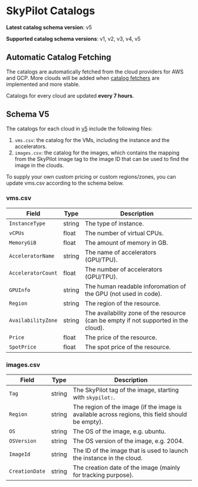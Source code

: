 # SkyPilot Catalogs

**Latest catalog schema version**: v5

**Supported catalog schema versions**: v1, v2, v3, v4, v5

## Automatic Catalog Fetching

The catalogs are automatically fetched from the cloud providers for AWS and GCP. More clouds will be added when [catalog fetchers](https://github.com/skypilot-org/skypilot/tree/master/sky/clouds/service_catalog/data_fetchers) are implemented and more stable.

Catalogs for every cloud are updated **every 7 hours**.


## Schema V5

The catalogs for each cloud in [v5](v5) include the following files:
1. `vms.csv`: the catalog for the VMs, including the instance and the accelerators.
2. `images.csv`: the catalog for the images, which contains the mapping from the SkyPilot image tag to the image ID that can be used to find the image in the clouds. 

To supply your own custom pricing or custom regions/zones, you can update vms.csv according to the schema below.

### vms.csv

| Field | Type | Description |
| ----- | ---- | ----------- |
| `InstanceType` | string | The type of instance. |
| `vCPUs` | float | The number of virtual CPUs. |
| `MemoryGiB` | float | The amount of memory in GB. |
| `AcceleratorName` | string | The name of accelerators (GPU/TPU). |
| `AcceleratorCount` | float | The number of accelerators (GPU/TPU). |
| `GPUInfo` | string | The human readable inforomation of the GPU (not used in code). |
| `Region` | string | The region of the resource. |
| `AvailabilityZone` | string | The availability zone of the resource (can be empty if not supported in the cloud). |
| `Price` | float | The price of the resource. |
| `SpotPrice` | float | The spot price of the resource. |

### images.csv
| Field | Type | Description |
| ----- | ---- | ----------- |
| `Tag` | string | The SkyPilot tag of the image, starting with `skypilot:`. |
| `Region` | string | The region of the image (if the image is available across regions, this field should be empty). |
| `OS` | string | The OS of the image, e.g. ubuntu. |
| `OSVersion` | string | The OS version of the image, e.g. 2004. |
| `ImageId` | string | The ID of the image that is used to launch the instance in the cloud. |
| `CreationDate` | string | The creation date of the image (mainly for tracking purpose). |

